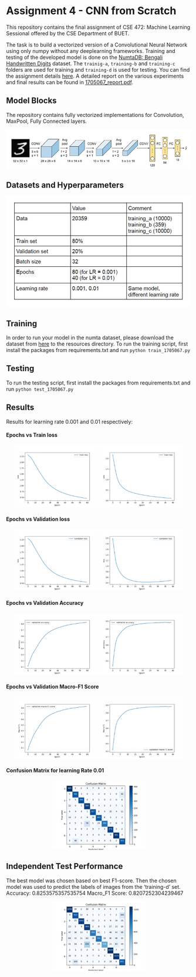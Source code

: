 # Assignment 4 - CNN from Scratch

This repository contains the final assignment of CSE 472: Machine Learning Sessional offered by the CSE Department of BUET.

The task is to build a vectorized version of a Convolutional Neural Network using only numpy without any deeplearning frameworks. Training and testing of the developed model is done on the [NumtaDB: Bengali Handwritten Digits](https://www.kaggle.com/datasets/BengaliAI/numta) dataset. The `trainig-a`, `training-b` and `training-c` folders are used for training and `training-d` is used for testing. You can find the assignment details [here](Assignment_4_V3.pdf). A detailed report on the various experiments and final results can be found in [1705067_report.pdf](1705067_report.pdf).

## Model Blocks

The repository contains fully vectorized implementations for Convolution, MaxPool, Fully Connected layers. 

<img src="figures\model.JPG"/>

## Datasets and Hyperparameters

<img src="figures\datasets.JPG"/>

## Training

In order to run your model in the numta dataset, please download the dataset from [here](https://www.kaggle.com/datasets/BengaliAI/numta) to the resources directory. To run the training script, first install the packages from requirements.txt and run `python train_1705067.py`

## Testing

To run the testing script, first install the packages from requirements.txt and run `python test_1705067.py`


## Results

Results for learning rate 0.001 and 0.01 respectively:

#### Epochs vs Train loss
<p align="center">
    <img src="0.001_learning_rate\1.png" width="45%" alt="S2">
    <img src="0.01_learning_rate\train_loss.png" width="45%" alt="S1">
</p>

#### Epochs vs Validation loss
<p align="center">
    <img src="0.001_learning_rate\2.png" width="45%" alt="S2">
    <img src="0.01_learning_rate\validation_loss.png" width="45%" alt="S1">
</p>

#### Epochs vs Validation Accuracy
<p align="center">
    <img src="0.001_learning_rate\3.png" width="45%" alt="S2">
    <img src="0.01_learning_rate\validation_acc.png" width="45%" alt="S1">
</p>

#### Epochs vs Validation Macro-F1 Score
<p align="center">
    <img src="0.001_learning_rate\4.png" width="45%" alt="S2">
    <img src="0.01_learning_rate\validation_F1.png" width="45%" alt="S1">
</p>

#### Confusion Matrix for learning Rate 0.01
<p align="center">
    <img src="0.01_learning_rate\conf.png" width="50%" alt="S1">
</p>

## Independent Test Performance

The best model was chosen based on best F1-score. Then the chosen model was used to predict the labels of images from the ‘training-d’ set.
Accuracy: 0.8253575357535754
Macro_F1 Score: 0.8207252304239467

<p align="center">
    <img src="0.01_learning_rate\conf_1.png" width="50%" alt="S1">
</p>

